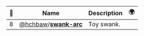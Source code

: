|:star2: | Name | Description | 🌍|
|---|---|---|---|
|8|[@hchbaw](https://github.com/hchbaw)/[**swank-arc**](https://github.com/hchbaw/swank-arc)|Toy swank.||

